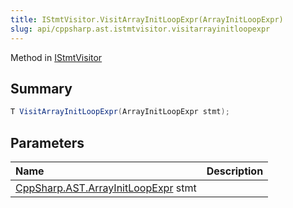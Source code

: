```yaml
---
title: IStmtVisitor.VisitArrayInitLoopExpr(ArrayInitLoopExpr)
slug: api/cppsharp.ast.istmtvisitor.visitarrayinitloopexpr
---
```

Method in [IStmtVisitor](/api/cppsharp/ast/istmtvisitor)

## Summary



```csharp
T VisitArrayInitLoopExpr(ArrayInitLoopExpr stmt);
```

## Parameters

|Name|Description|
|:---|:---|
|[CppSharp.AST.ArrayInitLoopExpr](/api/cppsharp/ast/arrayinitloopexpr) stmt||

